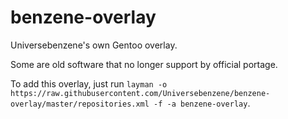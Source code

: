 # benzene-overlay
Universebenzene's own Gentoo overlay.

Some are old software that no longer support by official portage.

To add this overlay, just run `layman -o https://raw.githubusercontent.com/Universebenzene/benzene-overlay/master/repositories.xml -f -a benzene-overlay`.

